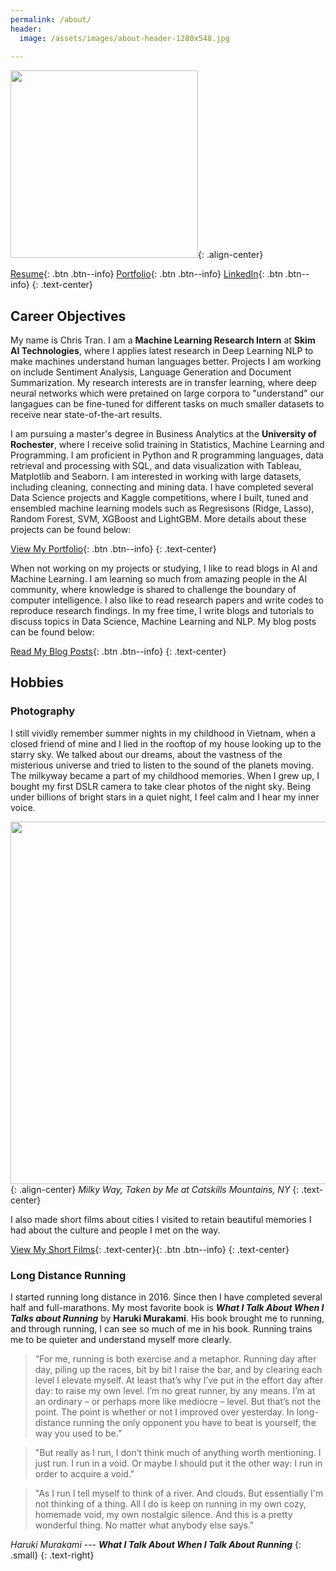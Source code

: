 ```yaml
---
permalink: /about/
header:
  image: /assets/images/about-header-1280x548.jpg
  
---
```


<img src="https://chriskhanhtran.github.io/assets/images/about-me-600x600.png" width="300">{: .align-center}

[Resume](https://chriskhanhtran.github.io/minimal-portfolio/pdf/resume.pdf){: .btn .btn--info} [Portfolio](https://chriskhanhtran.github.io/portfolio/){: .btn .btn--info} [LinkedIn](https://www.linkedin.com/in/chriskhanhtran/){: .btn .btn--info}
{: .text-center}

## Career Objectives
My name is Chris Tran. I am a **Machine Learning Research Intern** at **Skim AI Technologies**, where I applies latest research in Deep Learning NLP to make machines understand human languages better. Projects I am working on include Sentiment Analysis, Language Generation and Document Summarization. My research interests are in transfer learning, where deep neural networks which were pretained on large corpora to "understand" our langagues can be fine-tuned for different tasks on much smaller datasets to receive near state-of-the-art results.

I am pursuing a master's degree in Business Analytics at the **University of Rochester**, where I receive solid training in Statistics, Machine Learning and Programming. I am proficient in Python and R programming languages, data retrieval and processing with SQL, and data visualization with Tableau, Matplotlib and Seaborn. I am interested in working with large datasets, including cleaning, connecting and mining data. I have completed several Data Science projects and Kaggle competitions, where I built, tuned and ensembled machine learning models such as Regresisons (Ridge, Lasso), Random Forest, SVM, XGBoost and LightGBM. More details about these projects can be found below:

[View My Portfolio](https://chriskhanhtran.github.io/portfolio/){: .btn .btn--info}
{: .text-center}

When not working on my projects or studying, I like to read blogs in AI and Machine Learning. I am learning so much from amazing people in the AI community, where knowledge is shared to challenge the boundary of computer intelligence. I also like to read research papers and write codes to reproduce research findings. In my free time, I write blogs and tutorials to discuss topics in Data Science, Machine Learning and NLP. My blog posts can be found below:

[Read My Blog Posts](https://chriskhanhtran.github.io/posts/){: .btn .btn--info}
{: .text-center}

## Hobbies
### Photography
I still vividly remember summer nights in my childhood in Vietnam, when a closed friend of mine and I lied in the rooftop of my house looking up to the starry sky. We talked about our dreams, about the vastness of the misterious universe and tried to listen to the sound of the planets moving. The milkyway became a part of my childhood memories. When I grew up, I bought my first DSLR camera to take clear photos of the night sky. Being under billions of bright stars in a quiet night, I feel calm and I hear my inner voice.

<img src="https://chriskhanhtran.github.io/assets/images/milkyway-1280x853.jpg" width="580">{: .align-center}
*Milky Way, Taken by Me at Catskills Mountains, NY*
{: .text-center}

I also made short films about cities I visited to retain beautiful memories I had about the culture and people I met on the way.

[View My Short Films](https://chriskhanhtran.github.io/films/){: .text-center}{: .btn .btn--info}
{: .text-center}

### Long Distance Running
I started running long distance in 2016. Since then I have completed several half and full-marathons. My most favorite book is ***What I Talk About When I Talks about Running*** by **Haruki Murakami**. His book brought me to running, and through running, I can see so much of me in his book. Running trains me to be quieter and understand myself more clearly.

> “For me, running is both exercise and a metaphor. Running day after day, piling up the races, bit by bit I raise the bar, and by clearing each level I elevate myself. At least that’s why I’ve put in the effort day after day: to raise my own level. I’m no great runner, by any means. I’m at an ordinary – or perhaps more like mediocre – level. But that’s not the point. The point is whether or not I improved over yesterday. In long-distance running the only opponent you have to beat is yourself, the way you used to be.”

> "But really as I run, I don’t think much of anything worth mentioning. I just run. I run in a void. Or maybe I should put it the other way: I run in order to acquire a void."

> "As I run I tell myself to think of a river. And clouds. But essentially I'm not thinking of a thing. All I do is keep on running in my own cozy, homemade void, my own nostalgic silence. And this is a pretty wonderful thing. No matter what anybody else says."

<cite>Haruki Murakami</cite> --- ***What I Talk About When I Talk About Running***
{: .small}
{: .text-right}
